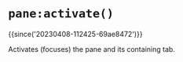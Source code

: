 # `pane:activate()`

{{since('20230408-112425-69ae8472')}}

Activates (focuses) the pane and its containing tab.
